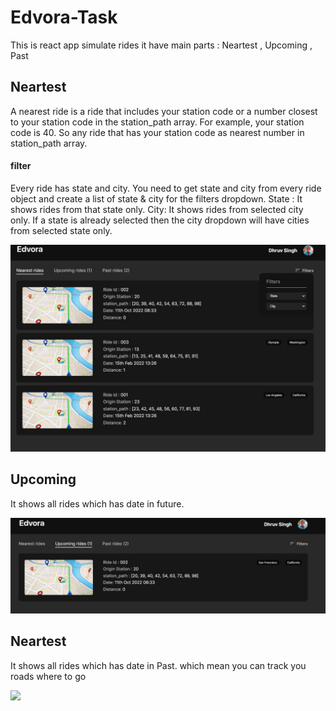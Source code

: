 # Edvora-Task
This is react app simulate rides it have main parts : Neartest , Upcoming , Past

<section>
<h2> Neartest </h2>
<p> A nearest ride is a ride that includes your station code or a number closest to your station code in the station_path array. 
For example, your station code is 40. So any ride that has your station code as nearest number in station_path array. 
 </p>
 <h4> filter </h4>
 <p> Every ride has state and city. You need to get state and city from every ride object and create a list of state & city for the filters dropdown. 
State : It shows rides from that state only. City: It shows rides from selected city only. If a state is already selected then the city dropdown will have cities from selected state only. 
 </p>
<img src="./public/Screen Shots/main.jpg" >
</section>

<section>
<h2> Upcoming </h2>
<p> It shows all rides which has date in future. </p>
<img src="./public/Screen Shots/Upcoming.jpg" >
</section>


<section>
<h2> Neartest </h2>
<p> It shows all rides which has date in Past. which mean you can track you roads where to go  </p>
<img src="./public/Screen Shots/Past.jpg.jpg" >
</section>